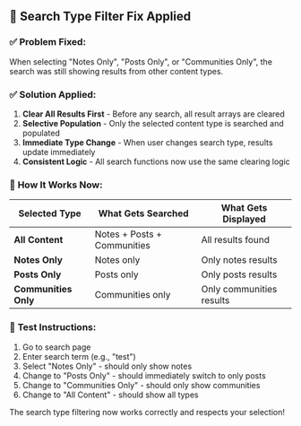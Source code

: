## 🔧 **Search Type Filter Fix Applied**

### ✅ **Problem Fixed:**
When selecting "Notes Only", "Posts Only", or "Communities Only", the search was still showing results from other content types.

### ✅ **Solution Applied:**
1. **Clear All Results First** - Before any search, all result arrays are cleared
2. **Selective Population** - Only the selected content type is searched and populated
3. **Immediate Type Change** - When user changes search type, results update immediately
4. **Consistent Logic** - All search functions now use the same clearing logic

### 🎯 **How It Works Now:**

| Selected Type | What Gets Searched | What Gets Displayed |
|---------------|-------------------|-------------------|
| **All Content** | Notes + Posts + Communities | All results found |
| **Notes Only** | Notes only | Only notes results |
| **Posts Only** | Posts only | Only posts results |
| **Communities Only** | Communities only | Only communities results |

### 🧪 **Test Instructions:**
1. Go to search page
2. Enter search term (e.g., "test")
3. Select "Notes Only" - should only show notes
4. Change to "Posts Only" - should immediately switch to only posts
5. Change to "Communities Only" - should only show communities
6. Change to "All Content" - should show all types

The search type filtering now works correctly and respects your selection!
